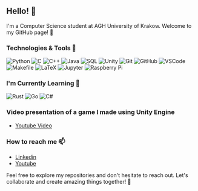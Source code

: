 ## Hello! 👋

I'm a Computer Science student at AGH University of Krakow. Welcome to my GitHub page! 🚀

### Technologies & Tools 🔧

![Python](https://img.shields.io/badge/-Python-3776AB?style=flat-square&logo=python&logoColor=ffffff)
![C](https://img.shields.io/badge/-C-A8B9CC?style=flat-square&logo=c&logoColor=ffffff)
![C++](https://img.shields.io/badge/-C++-00599C?style=flat-square&logo=c%2B%2B&logoColor=ffffff)
![Java](https://img.shields.io/badge/-Java-007396?style=flat-square&logo=java&logoColor=ffffff)
![SQL](https://img.shields.io/badge/-SQL-4479A1?style=flat-square&logo=sql&logoColor=ffffff)
![Unity](https://img.shields.io/badge/-Unity-000000?style=flat-square&logo=unity&logoColor=ffffff)
![Git](https://img.shields.io/badge/-Git-F05032?style=flat-square&logo=git&logoColor=ffffff)
![GitHub](https://img.shields.io/badge/-GitHub-181717?style=flat-square&logo=github&logoColor=ffffff)
![VSCode](https://img.shields.io/badge/-VSCode-007ACC?style=flat-square&logo=visual-studio-code&logoColor=ffffff)
![Makefile](https://img.shields.io/badge/-Makefile-003366?style=flat-square&logo=gnu-make&logoColor=ffffff)
![LaTeX](https://img.shields.io/badge/-LaTeX-008080?style=flat-square&logo=latex&logoColor=ffffff)
![Jupyter](https://img.shields.io/badge/-Jupyter-F37626?style=flat-square&logo=jupyter&logoColor=ffffff)
![Raspberry Pi](https://img.shields.io/badge/-Raspberry%20Pi-C51A4A?style=flat-square&logo=raspberry-pi&logoColor=ffffff)

### I'm Currently Learning 🌱

![Rust](https://img.shields.io/badge/-Rust-000000?style=flat-square&logo=rust&logoColor=ffffff)
![Go](https://img.shields.io/badge/-Go-00ADD8?style=flat-square&logo=go&logoColor=ffffff)
![C#](https://img.shields.io/badge/-C%23-239120?style=flat-square&logo=c-sharp&logoColor=ffffff)

### Video presentation of a game I made using Unity Engine
 - [Youtube Video](https://www.youtube.com/watch?v=HnFu3wmb70Y)

### How to reach me 📫

- [Linkedin](https://www.linkedin.com/in/jakub-fr%C4%85czek-758197252/)
- [Youtube](https://www.youtube.com/channel/UC42I4utO49ODgVkM5KtdtQQ)

Feel free to explore my repositories and don't hesitate to reach out. Let's collaborate and create amazing things together! 🌟

<!--
**JakubFr4czek/JakubFr4czek** is a ✨ _special_ ✨ repository because its `README.md` (this file) appears on your GitHub profile.

Here are some ideas to get you started:

- 🔭 I’m currently working on ...
- 🌱 I’m currently learning ...
- 👯 I’m looking to collaborate on ...
- 🤔 I’m looking for help with ...
- 💬 Ask me about ...
- 📫 How to reach me: ...
- 😄 Pronouns: ...
- ⚡ Fun fact: ...
-->
